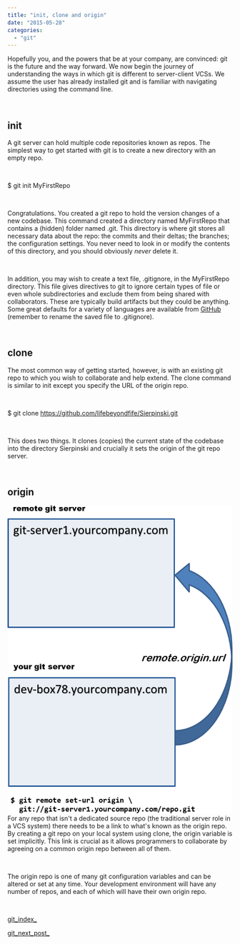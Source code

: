 ```yaml
---
title: "init, clone and origin"
date: "2015-05-28"
categories: 
  - "git"
---
```


Hopefully you, and the powers that be at your company, are convinced: git is the future and the way forward. We now begin the journey of understanding the ways in which git is different to server-client VCSs. We assume the user has already installed git and is familiar with navigating directories using the command line.

 

## init

A git server can hold multiple code repositories known as repos. The simplest way to get started with git is to create a new directory with an empty repo.

 

$ git init MyFirstRepo

 

Congratulations. You created a git repo to hold the version changes of a new codebase. This command created a directory named MyFirstRepo that contains a (hidden) folder named .git. This directory is where git stores all necessary data about the repo: the commits and their deltas; the branches; the configuration settings. You never need to look in or modify the contents of this directory, and you should obviously _never_ delete it.

 

In addition, you may wish to create a text file, .gitignore, in the MyFirstRepo directory. This file gives directives to git to ignore certain types of file or even whole subdirectories and exclude them from being shared with collaborators. These are typically build artifacts but they could be anything. Some great defaults for a variety of languages are available from [GitHub](https://github.com/github/gitignore) (remember to rename the saved file to .gitignore).

 

## clone

The most common way of getting started, however, is with an existing git repo to which you wish to collaborate and help extend. The clone command is similar to init except you specify the URL of the origin repo.

 

$ git clone https://github.com/lifebeyondfife/Sierpinski.git

 

This does two things. It clones (copies) the current state of the codebase into the directory Sierpinski and crucially it sets the origin of the git repo server.

 

## origin

[![origin repo](../images/origin-repo.png)](http://lifebeyondfife.com/wp-content/uploads/2015/05/origin-repo.png)For any repo that isn't a dedicated source repo (the traditional server role in a VCS system) there needs to be a link to what's known as the origin repo. By creating a git repo on your local system using clone, the origin variable is set implicitly. This link is crucial as it allows programmers to collaborate by agreeing on a common origin repo between all of them.

 

The origin repo is one of many git configuration variables and can be altered or set at any time. Your development environment will have any number of repos, and each of which will have their own origin repo.

 

[git\_index\_](http://lifebeyondfife.com/git/)

[git\_next\_post\_](http://lifebeyondfife.com/push-and-pull/)
